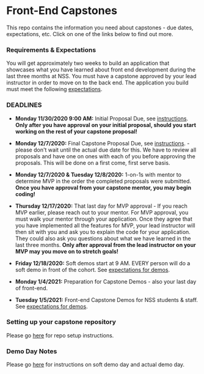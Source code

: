 # Front-End Capstones

This repo contains the information you need about capstones - due dates, expectations, etc. Click on one of the links below to find out more.

### Requirements & Expectations

You will get approximately two weeks to build an application that showcases what you have learned about front end development during the last three months at NSS. You must have a capstone approved by your lead instructor in order to move on to the back end. The application you build must meet the following [expectations](./01-requirements-and-deadlines.md).

### DEADLINES
* **Monday 11/30/2020 9:00 AM:** Initial Proposal Due, see [instructions](./02-initial-capstone-proposals.md). **Only after you have approval on your initial proposal, should you start working on the rest of your capstone proposal!**

* **Monday 12/7/2020:** Final Capstone Proposal Due, see [instructions](./03-mentor-one-on-ones.md). - please don't wait until the actual due date for this. We have to review all proposals and have one on ones with each of you before approving the proposals. This will be done on a first come, first serve basis.

* **Monday 12/7/2020 & Tuesday 12/8/2020:** 1-on-1s with mentor to determine MVP in the order the completed proposals were submitted. **Once you have approval from your capstone mentor, you may begin coding!**

* **Thursday 12/17/2020:** That last day for MVP approval - If you reach MVP earlier, please reach out to your mentor. For MVP approval, you must walk your mentor through your application. Once they agree that you have implemented all the features for MVP, your lead instructor will then sit with you and ask you to explain the code for your application. They could also ask you questions about what we have learned in the last three months. **Only after approval from the lead instructor on your MVP may you move on to stretch goals!**

* **Friday 12/18/2020:** Soft demos start at 9 AM. EVERY person will do a soft demo in front of the cohort. See [expectations for demos](./05-presentation-notes-for-demos.md).

* **Monday 1/4/2021:** Preparation for Capstone Demos - also your last day of front-end.

* **Tuesday 1/5/2021:** Front-end Capstone Demos for NSS students & staff. See [expectations for demos](./05-presentation-notes-for-demos.md).


### Setting up your capstone repository

Please go [here](./04-setting-up-your-repo.md) for repo setup instructions.

### Demo Day Notes

Please go [here](./05-presentation-notes-for-demos.md) for instructions on soft demo day and actual demo day.

